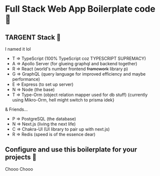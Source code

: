 # Full Stack Web App Boilerplate code 🌌

## TARGENT Stack 🚀

I named it lol

- T => TypeScript (100% TypeScript coz TYPESCRIPT SUPREMACY)
- A => Apollo Server (for glueing graphql and backend together)
- R => React (world's number frontend ~~framework~~ library p)
- G => GraphQL (query language for improved efficiency and maybe performance)
- E => Express (to set up server)
- N => Node (the base)
- T => Type-Orm (object relation mapper used for db stuff)
  {currently using Mikro-Orm, hell might switch to prisma idek}

& Friends...

- P => PostgreSQL (the database)
- N => Next.js (living the next life)
- C => Chakra-UI (UI library to pair up with next.js)
- R => Redis (speed is of the essence dear)

## Configure and use this boilerplate for your projects 🚂

Chooo Chooo
